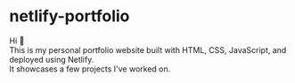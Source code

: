 # netlify-portfolio
Hi 🐧  
This is my personal portfolio website built with HTML, CSS, JavaScript, and deployed using Netlify.  
It showcases a few projects I've worked on.

